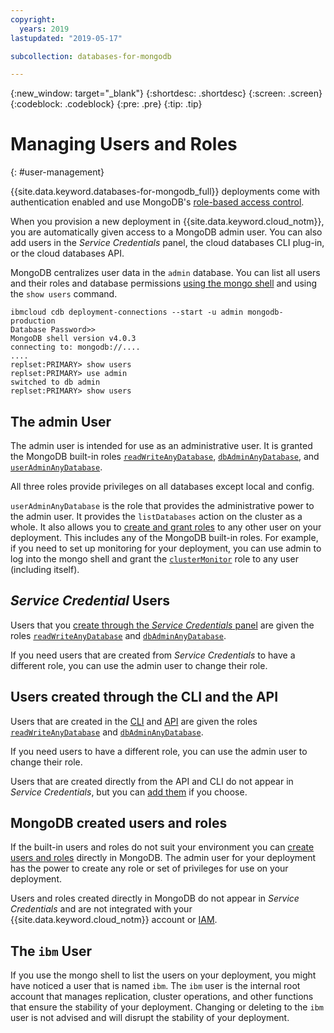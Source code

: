```yaml
---
copyright:
  years: 2019
lastupdated: "2019-05-17"

subcollection: databases-for-mongodb

---
```


{:new_window: target="_blank"}
{:shortdesc: .shortdesc}
{:screen: .screen}
{:codeblock: .codeblock}
{:pre: .pre}
{:tip: .tip}


# Managing Users and Roles
{: #user-management}

{{site.data.keyword.databases-for-mongodb_full}} deployments come with authentication enabled and use MongoDB's
[role-based access control](https://docs.mongodb.com/manual/core/authorization/).

When you provision a new deployment in {{site.data.keyword.cloud_notm}}, you are automatically given access to a MongoDB admin user. You can also add users in the _Service Credentials_ panel, the cloud databases CLI plug-in, or the cloud databases API. 

MongoDB centralizes user data in the `admin` database. You can list all users and their roles and database permissions [using the mongo shell](/docs/services/databases-for-mongodb?topic=databases-for-mongodb-mongo-shell) and using the `show users` command.
```
ibmcloud cdb deployment-connections --start -u admin mongodb-production
Database Password>>
MongoDB shell version v4.0.3
connecting to: mongodb://....
....
replset:PRIMARY> show users
replset:PRIMARY> use admin
switched to db admin
replset:PRIMARY> show users
```

## The admin User

The admin user is intended for use as an administrative user. It is granted the MongoDB built-in roles [`readWriteAnyDatabase`](https://docs.mongodb.com/manual/reference/built-in-roles/#readWrite), [`dbAdminAnyDatabase`](https://docs.mongodb.com/manual/reference/built-in-roles/#dbAdmin), and [`userAdminAnyDatabase`](https://docs.mongodb.com/manual/reference/built-in-roles/#userAdminAnyDatabase).

All three roles provide privileges on all databases except local and config.

`userAdminAnyDatabase` is the role that provides the administrative power to the admin user. It provides the `listDatabases` action on the cluster as a whole. It also allows you to [create and grant roles](https://docs.mongodb.com/manual/tutorial/manage-users-and-roles/) to any other user on your deployment. This includes any of the MongoDB built-in roles. For example, if you need to set up monitoring for your deployment, you can use admin to log into the mongo shell and grant the [`clusterMonitor`](https://docs.mongodb.com/manual/reference/built-in-roles/#clusterMonitor) role to any user (including itself).

## _Service Credential_ Users

Users that you [create through the _Service Credentials_ panel](/docs/services/databases-for-mongodb?topic=databases-for-mongodb-connection-strings#generating-connection-strings-from-service-credentials) are given the roles [`readWriteAnyDatabase`](https://docs.mongodb.com/manual/reference/built-in-roles/#readWrite) and [`dbAdminAnyDatabase`](https://docs.mongodb.com/manual/reference/built-in-roles/#dbAdmin).

If you need users that are created from _Service Credentials_ to have a different role, you can use the admin user to change their role.

## Users created through the CLI and the API

Users that are created in the [CLI](/docs/services/databases-for-mongodb?topic=databases-for-mongodb-connection-strings#getting-credentials-and-connection-strings-from-the-command-line) and [API](/docs/services/databases-for-mongodb?topic=databases-for-mongodb-connection-strings#getting-credentials-and-connection-strings-with-the-api) are given the roles [`readWriteAnyDatabase`](https://docs.mongodb.com/manual/reference/built-in-roles/#readWrite) and [`dbAdminAnyDatabase`](https://docs.mongodb.com/manual/reference/built-in-roles/#dbAdmin).

If you need users to have a different role, you can use the admin user to change their role.

Users that are created directly from the API and CLI do not appear in _Service Credentials_, but you can [add them](/docs/services/databases-for-mongodb?topic=databases-for-mongodb-connection-strings#generating-service-credentials-for-existing-users) if you choose.

## MongoDB created users and roles

If the built-in users and roles do not suit your environment you can [create users and roles](https://docs.mongodb.com/manual/tutorial/manage-users-and-roles/#create-a-user-defined-role) directly in MongoDB. The admin user for your deployment has the power to create any role or set of privileges for use on your deployment.

Users and roles created directly in MongoDB do not appear in _Service Credentials_ and are not integrated with your {{site.data.keyword.cloud_notm}} account or [IAM](/docs/services/databases-for-mongodb?topic=cloud-databases-iam).

## The `ibm` User

If you use the mongo shell to list the users on your deployment, you might have noticed a user that is named `ibm`. The `ibm` user is the internal root account that manages replication, cluster operations, and other functions that ensure the stability of your deployment. Changing or deleting to the `ibm` user is not advised and will disrupt the stability of your deployment.